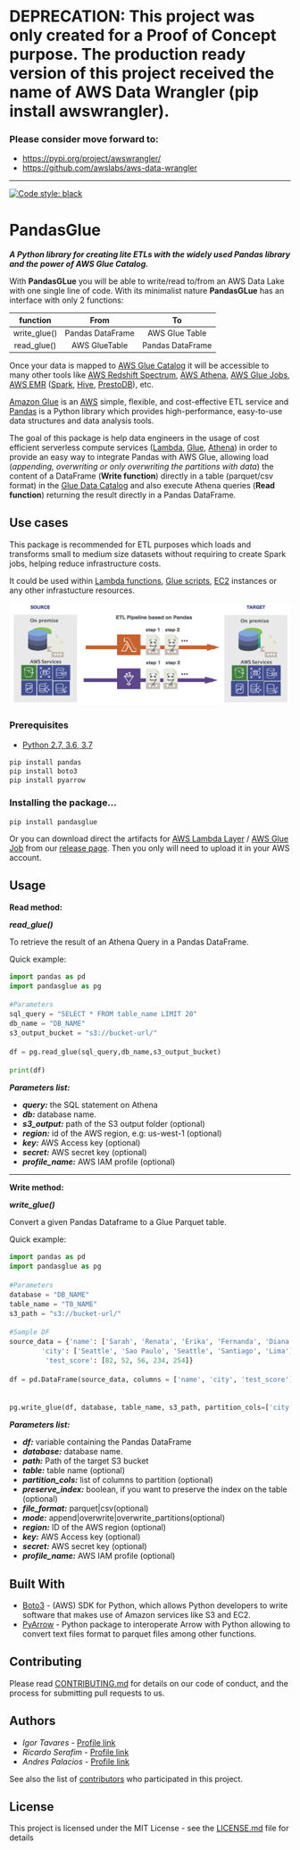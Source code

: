 # DEPRECATION: This project was only created for a Proof of Concept purpose. The production ready version of this project received the name of **AWS Data Wrangler** (pip install awswrangler).
### Please consider move forward to:
* https://pypi.org/project/awswrangler/
* https://github.com/awslabs/aws-data-wrangler


------------------------------------------------------------------------------------------------------------


[![Code style: black](https://img.shields.io/badge/code%20style-black-000000.svg)](https://github.com/ambv/black)

# PandasGlue

***A Python library for creating lite ETLs with the widely used Pandas library and the power of AWS Glue Catalog.***


With **PandasGLue** you will be able to write/read to/from an AWS Data Lake with one single line of code. With its minimalist nature **PandasGLue** has an interface with only 2 functions:


|   function   	|       From       	|        To        	|
|:------------:	|:----------------:	|:----------------:	|
| write_glue() 	| Pandas DataFrame 	|  AWS Glue Table  	|
|  read_glue() 	|   AWS GlueTable  	| Pandas DataFrame 	|



Once your data is mapped to [AWS Glue Catalog](https://aws.amazon.com/glue/) it will be accessible to many other tools like [AWS Redshift Spectrum](https://aws.amazon.com/redshift/), [AWS Athena](https://aws.amazon.com/athena/), [AWS Glue Jobs](https://aws.amazon.com/glue/), [AWS EMR](https://aws.amazon.com/emr/) ([Spark](https://spark.apache.org/), [Hive](https://hive.apache.org/), [PrestoDB](https://prestodb.github.io)), etc.

[Amazon Glue](https://aws.amazon.com/glue/) is an [AWS](https://aws.amazon.com/) simple, flexible, and cost-effective ETL service and [Pandas](https://pandas.pydata.org/) is a Python library which provides high-performance, easy-to-use data structures and data analysis tools.

The goal of this package is help data engineers in the usage of cost efficient serverless compute services ([Lambda](https://aws.amazon.com/glue/), [Glue](https://aws.amazon.com/lambda/), [Athena](https://aws.amazon.com/athena/)) in order to provide an easy way to integrate Pandas with  AWS Glue,  allowing load (*appending, overwriting or only overwriting the partitions with data*) the content of a DataFrame (**Write function**) directly in a table (parquet/csv format) in the [Glue Data Catalog](https://docs.aws.amazon.com/glue/latest/dg/populate-data-catalog.html) and also execute Athena queries (**Read function**) returning the result directly in a Pandas DataFrame.

## Use cases

This package is recommended for ETL purposes which loads and transforms small to medium size datasets without requiring to create Spark jobs, helping reduce infrastructure costs.

It could be used within [Lambda functions](https://docs.aws.amazon.com/lambda/latest/dg/lambda-introduction-function.html), [Glue scripts](https://docs.aws.amazon.com/glue/latest/dg/aws-glue-programming-python.html), [EC2](https://aws.amazon.com/ec2/) instances or any other infrastucture resources.

<p align="center">
  <img src="https://github.com/andresmao/test/blob/master/Pandas_glue_workflow2.png" width="700"  title="ETL Workflow">
</p>

### Prerequisites

* [Python 2.7, 3.6, 3.7](https://www.python.org/downloads/) 

```
pip install pandas
pip install boto3
pip install pyarrow 
```

### Installing the package...

```
pip install pandasglue
```

Or you can download direct the artifacts for [AWS Lambda Layer](https://docs.aws.amazon.com/lambda/latest/dg/configuration-layers.html) / [AWS Glue Job](https://docs.aws.amazon.com/glue/latest/dg/add-job-python.html) from our [release page](https://github.com/igorborgest/pandasglue/releases). Then you only will need to upload it in your AWS account.

## Usage 

**Read method:**

***read_glue()***

To retrieve the result of an Athena Query in a Pandas DataFrame.

Quick example:

```python
import pandas as pd
import pandasglue as pg

#Parameters
sql_query = "SELECT * FROM table_name LIMIT 20" 
db_name = "DB_NAME"
s3_output_bucket = "s3://bucket-url/"

df = pg.read_glue(sql_query,db_name,s3_output_bucket)

print(df)

```
***Parameters list:***

* ***query:*** the SQL statement on Athena
* ***db:*** database name.
* ***s3_output:*** path of the S3 output folder (optional)
* ***region:*** id of the AWS region, e.g: us-west-1 (optional)
* ***key:*** AWS Access key (optional)
* ***secret:*** AWS secret key (optional)
* ***profile_name:*** AWS IAM profile (optional)

<p>
  <hr>
</p>


**Write method:**

***write_glue()***

Convert a given Pandas Dataframe to a Glue Parquet table.

Quick example:

```python
import pandas as pd
import pandasglue as pg

#Parameters
database = "DB_NAME"
table_name = "TB_NAME"
s3_path = "s3://bucket-url/"

#Sample DF
source_data = {'name': ['Sarah', 'Renata', 'Erika', 'Fernanda', 'Diana'], 
        'city': ['Seattle', 'Sao Paulo', 'Seattle', 'Santiago', 'Lima'],
         'test_score': [82, 52, 56, 234, 254]}
         
df = pd.DataFrame(source_data, columns = ['name', 'city', 'test_score'])


pg.write_glue(df, database, table_name, s3_path, partition_cols=['city'])
```


***Parameters list:***

* ***df:*** variable containing the Pandas DataFrame
* ***database:*** database name.
* ***path:*** Path of the target S3 bucket
* ***table:*** table name (optional)
* ***partition_cols:*** list of columns to partition (optional)
* ***preserve_index:*** boolean, if you want to preserve the index on the table (optional)
* ***file_format:*** parquet|csv(optional)
* ***mode:*** append|overwrite|overwrite_partitions(optional)
* ***region:*** ID of the AWS region (optional)
* ***key:*** AWS Access key (optional)
* ***secret:*** AWS secret key (optional)
* ***profile_name:*** AWS IAM profile (optional)


## Built With

* [Boto3](https://boto3.amazonaws.com/v1/documentation/api/latest/index.html) - (AWS) SDK for Python, which allows Python developers to write software that makes use of Amazon services like S3 and EC2.
* [PyArrow](https://pypi.org/project/pyarrow/) - Python package to interoperate Arrow with Python allowing to convert text files format to parquet files among other functions.


## Contributing

Please read [CONTRIBUTING.md](https://gist.github.com/) for details on our code of conduct, and the process for submitting pull requests to us.

## Authors

* *Igor Tavares* - [Profile link](https://github.com/igorborgest)
* *Ricardo Serafim* - [Profile link](https://github.com/rcserafim)
* *Andres Palacios* - [Profile link](https://github.com/andresmao)

See also the list of [contributors](https://github.com/your/project/contributors) who participated in this project.

## License

This project is licensed under the MIT License - see the [LICENSE.md](LICENSE.md) file for details


